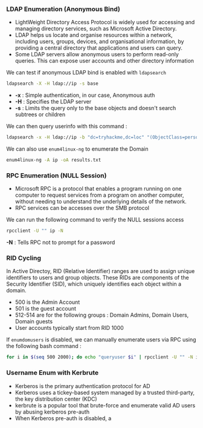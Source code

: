 
### LDAP Enumeration (Anonymous Bind)

- LightWeight Directory Access Protocol is widely used for accessing and managing directory services, such as Microsoft Active Directory. 
- LDAP helps us locate and organise resources within a network, including users, groups, devices, and organisational information, by providing a central directory that applications and users can query. 
- Some LDAP servers allow anonymous users to perform read-only queries. This can expose user accounts and other directory information



We can test if anonymous LDAP bind is enabled with `ldapsearch`

```bash
ldapsearch -X -H ldap://ip -s base
```


- **-x** : Simple authentication, in our case, Anonymous auth
- **-H** : Specifies the LDAP server
- **-s** : Limits the query only to the base objects and doesn't search subtrees or children



We can then query userinfo with this command :

```bash
ldapsearch -x -H ldap://ip -b "dc=tryhackme,dc=loc" "(ObjectClass=person)"
```




We can also use `enum4linux-ng` to enumerate the Domain

```bash
enum4linux-ng -A ip -oA results.txt
```





### RPC Enumeration (NULL Session)

- Microsoft RPC is a protocol that enables a program running on one computer to request services from a program on another computer, without needing to understand the underlying details of the network.
- RPC services can be accesses over the SMB protocol


We can run the following command to verify the NULL sessions access

```bash
rpcclient -U "" ip -N
```


**-N** : Tells RPC not to prompt for a password






### RID Cycling

In Active Directoy, RID (Relative Identifier) ranges are used to assign unique identifiers to users and group objects. These RIDs are components of the Security Identifier (SID), which uniquely identifies each object within a domain. 


- 500 is the Admin Account
- 501 is the guest account
- 512-514 are for the following groups : Domain Admins, Domain Users, Domain guests
- User accounts typically start from RID 1000


If `enumdomusers` is disabled, we can manually enumerate users via RPC using the following bash command :


```bash
for i in $(seq 500 2000); do echo "queryuser $i" | rpcclient -U "" -N ip 2>/dev/null | grep -i "User Name"; done
```






### Username Enum with Kerbrute


- Kerberos is the primary authentication protocol for AD
- Kerberos uses a tickey-based system managed by a trusted third-party, the key distribution center (KDC)
- kerbrute is a popular tool that brute-force and enumerate valid AD users by abusing kerberos pre-auth
- When Kerberos pre-auth is disabled, a 